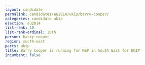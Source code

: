 ```yaml
---
layout: candidate
permalink: candidates/eu2014/ukip/barry-cooper/
categories: candidate ukip
election: eu2014
list-rank: 10
list-rank-ordinal: 10th
person: barry-cooper
region: south-east
party: ukip
title: Barry Cooper is running for MEP in South East for UKIP
incumbent: false
---
```

